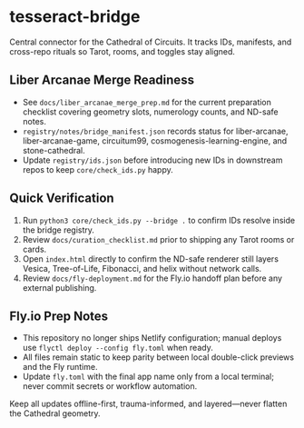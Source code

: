 # tesseract-bridge
Central connector for the Cathedral of Circuits. It tracks IDs, manifests, and cross-repo rituals so Tarot, rooms, and toggles stay aligned.

## Liber Arcanae Merge Readiness
- See `docs/liber_arcanae_merge_prep.md` for the current preparation checklist covering geometry slots, numerology counts, and ND-safe notes.
- `registry/notes/bridge_manifest.json` records status for liber-arcanae, liber-arcanae-game, circuitum99, cosmogenesis-learning-engine, and stone-cathedral.
- Update `registry/ids.json` before introducing new IDs in downstream repos to keep `core/check_ids.py` happy.

## Quick Verification
1. Run `python3 core/check_ids.py --bridge .` to confirm IDs resolve inside the bridge registry.
2. Review `docs/curation_checklist.md` prior to shipping any Tarot rooms or cards.
3. Open `index.html` directly to confirm the ND-safe renderer still layers Vesica, Tree-of-Life, Fibonacci, and helix without network calls.
4. Review `docs/fly-deployment.md` for the Fly.io handoff plan before any external publishing.

## Fly.io Prep Notes
- This repository no longer ships Netlify configuration; manual deploys use `flyctl deploy --config fly.toml` when ready.
- All files remain static to keep parity between local double-click previews and the Fly runtime.
- Update `fly.toml` with the final app name only from a local terminal; never commit secrets or workflow automation.

Keep all updates offline-first, trauma-informed, and layered—never flatten the Cathedral geometry.

